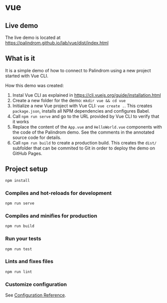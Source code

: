 # vue

## Live demo

The live demo is located at https://palindrom.github.io/lab/vue/dist/index.html

## What is it

It is a simple demo of how to connect to Palindrom using a new project started with Vue CLI.

How this demo was created:

1. Instal Vue CLI as explained in https://cli.vuejs.org/guide/installation.html
2. Create a new folder for the demo: `mkdir vue && cd vue`
3. Initialize a new Vue project with Vue CLI: `vue create .`. This creates `package.json`, installs all NPM dependencies and configures Babel.
4. Call `npm run serve` and go to the URL provided by Vue CLI to verify that it works
5. Replace the content of the `App.vue` and `HelloWorld.vue` components with the code of the Palindrom demo. See the  comments in the annotated source code for details.
6. Call `npm run build` to create a production build. This creates the `dist/` subfolder that can be commited to Git in order to deploy the demo on GitHub Pages.

## Project setup
```
npm install
```

### Compiles and hot-reloads for development
```
npm run serve
```

### Compiles and minifies for production
```
npm run build
```

### Run your tests
```
npm run test
```

### Lints and fixes files
```
npm run lint
```

### Customize configuration
See [Configuration Reference](https://cli.vuejs.org/config/).
